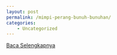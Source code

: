 ```yaml
---
layout: post
permalink: /mimpi-perang-bunuh-bunuhan/
categories:
    - Uncategorized
---
```


[Baca Selengkapnya](/01)